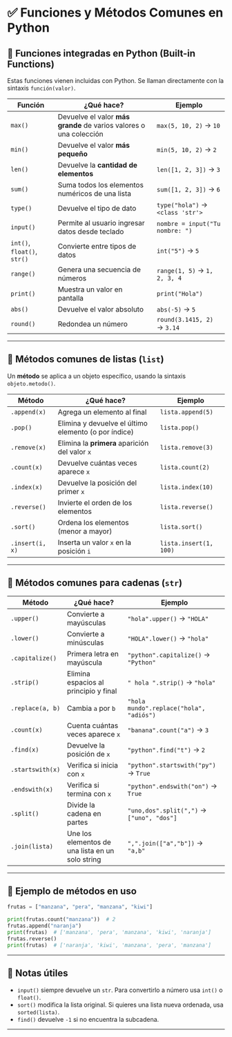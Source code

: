 
# ✅ Funciones y Métodos Comunes en Python

## 🔹 Funciones integradas en Python (Built-in Functions)

Estas funciones vienen incluidas con Python. Se llaman directamente con la sintaxis `función(valor)`.

| Función                     | ¿Qué hace?                                                                   | Ejemplo                          |
| --------------------------- | ---------------------------------------------------------------------------- | -------------------------------- |
| `max()`                     | Devuelve el valor **más grande** de varios valores o una colección           | `max(5, 10, 2)` → `10`           |
| `min()`                     | Devuelve el valor **más pequeño**                                            | `min(5, 10, 2)` → `2`            |
| `len()`                     | Devuelve la **cantidad de elementos**                                        | `len([1, 2, 3])` → `3`           |
| `sum()`                     | Suma todos los elementos numéricos de una lista                              | `sum([1, 2, 3])` → `6`           |
| `type()`                    | Devuelve el tipo de dato                                                     | `type("hola")` → `<class 'str'>` |
| `input()`                   | Permite al usuario ingresar datos desde teclado                              | `nombre = input("Tu nombre: ")`  |
| `int()`, `float()`, `str()` | Convierte entre tipos de datos                                               | `int("5")` → `5`                 |
| `range()`                   | Genera una secuencia de números                                              | `range(1, 5)` → `1, 2, 3, 4`     |
| `print()`                   | Muestra un valor en pantalla                                                 | `print("Hola")`                  |
| `abs()`                     | Devuelve el valor absoluto                                                   | `abs(-5)` → `5`                  |
| `round()`                   | Redondea un número                                                           | `round(3.1415, 2)` → `3.14`      |

---

## 🔹 Métodos comunes de listas (`list`)

Un **método** se aplica a un objeto específico, usando la sintaxis `objeto.metodo()`.

| Método         | ¿Qué hace?                                               | Ejemplo           |
| -------------- | -------------------------------------------------------- | ----------------- |
| `.append(x)`   | Agrega un elemento al final                              | `lista.append(5)` |
| `.pop()`       | Elimina y devuelve el último elemento (o por índice)     | `lista.pop()`     |
| `.remove(x)`   | Elimina la **primera** aparición del valor `x`           | `lista.remove(3)` |
| `.count(x)`    | Devuelve cuántas veces aparece `x`                       | `lista.count(2)`  |
| `.index(x)`    | Devuelve la posición del primer `x`                      | `lista.index(10)` |
| `.reverse()`   | Invierte el orden de los elementos                       | `lista.reverse()` |
| `.sort()`      | Ordena los elementos (menor a mayor)                     | `lista.sort()`    |
| `.insert(i, x)`| Inserta un valor `x` en la posición `i`                  | `lista.insert(1, 100)` |

---

## 🔹 Métodos comunes para cadenas (`str`)

| Método           | ¿Qué hace?                            | Ejemplo                                 |
| ---------------- | ------------------------------------- | --------------------------------------- |
| `.upper()`       | Convierte a mayúsculas                | `"hola".upper()` → `"HOLA"`             |
| `.lower()`       | Convierte a minúsculas                | `"HOLA".lower()` → `"hola"`             |
| `.capitalize()`  | Primera letra en mayúscula            | `"python".capitalize()` → `"Python"`    |
| `.strip()`       | Elimina espacios al principio y final | `" hola ".strip()` → `"hola"`           |
| `.replace(a, b)` | Cambia `a` por `b`                    | `"hola mundo".replace("hola", "adiós")` |
| `.count(x)`      | Cuenta cuántas veces aparece `x`      | `"banana".count("a")` → `3`             |
| `.find(x)`       | Devuelve la posición de `x`           | `"python".find("t")` → `2`              |
| `.startswith(x)` | Verifica si inicia con `x`            | `"python".startswith("py")` → `True`    |
| `.endswith(x)`   | Verifica si termina con `x`           | `"python".endswith("on")` → `True`      |
| `.split()`       | Divide la cadena en partes            | `"uno,dos".split(",")` → `["uno", "dos"]`|
| `.join(lista)`   | Une los elementos de una lista en un solo string | `",".join(["a","b"])` → `"a,b"`   |

---

## 🧠 Ejemplo de métodos en uso

```python
frutas = ["manzana", "pera", "manzana", "kiwi"]

print(frutas.count("manzana"))  # 2
frutas.append("naranja")
print(frutas)  # ['manzana', 'pera', 'manzana', 'kiwi', 'naranja']
frutas.reverse()
print(frutas)  # ['naranja', 'kiwi', 'manzana', 'pera', 'manzana']
```

---

## 📌 Notas útiles

- `input()` siempre devuelve un `str`. Para convertirlo a número usa `int()` o `float()`.
- `sort()` modifica la lista original. Si quieres una lista nueva ordenada, usa `sorted(lista)`.
- `find()` devuelve `-1` si no encuentra la subcadena.

---
